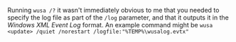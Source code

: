 Running `wusa /?` it wasn't immediately obvious to me that you needed to specify the log file as part of the `/log` parameter, and that it outputs it in the _Windows XML Event Log_ format. An example command might be `wusa <update> /quiet /norestart /logfile:"%TEMP%\wusalog.evtx"`
